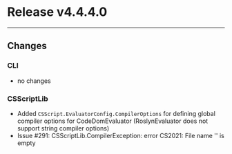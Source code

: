 # Release v4.4.4.0

---

## Changes

### CLI

- no changes

### CSScriptLib

- Added `CSScript.EvaluatorConfig.CompilerOptions` for defining global compiler options for CodeDomEvaluator (RoslynEvaluator does not support string compiler options)
- Issue #291: CSScriptLib.CompilerException: error CS2021: File name '' is empty





